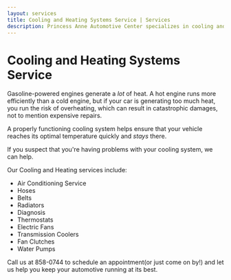 ```yaml
---
layout: services
title: Cooling and Heating Systems Service | Services
description: Princess Anne Automotive Center specializes in cooling and heating systems. If your vehicle is running at anything more or less than its optimal operating temperature, you run the risk of damages. We can help!
---
```


Cooling and Heating Systems Service
===================================
					
Gasoline-powered engines generate a *lot* of heat. A hot engine runs more efficiently than a cold engine, but if your car is generating too much heat, you run the risk of overheating, which can result in catastrophic damages, not to mention expensive repairs.

A properly functioning cooling system helps ensure that your vehicle reaches its optimal temperature quickly and *stays* there.

If you suspect that you're having problems with your cooling system, we can help.

Our Cooling and Heating services include:

* Air Conditioning Service
* Hoses
* Belts
* Radiators
* Diagnosis
* Thermostats
* Electric Fans
* Transmission Coolers
* Fan Clutches
* Water Pumps

Call us at 858-0744 to schedule an appointment(or just come on by!) and let us help you keep your automotive running at its best.			